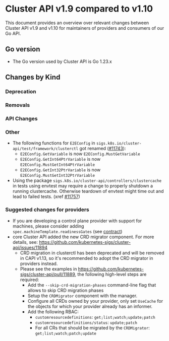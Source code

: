 # Cluster API v1.9 compared to v1.10

This document provides an overview over relevant changes between Cluster API v1.9 and v1.10 for
maintainers of providers and consumers of our Go API.

## Go version

- The Go version used by Cluster API is Go 1.23.x

## Changes by Kind

### Deprecation

### Removals

### API Changes

### Other

- The following functions for `E2EConfig` in `sigs.k8s.io/cluster-api/test/framework/clusterctl` got renamed ([#11743](https://github.com/kubernetes-sigs/cluster-api/pull/11743)):
  - `E2EConfig.GetVariable` is now `E2EConfig.MustGetVariable`
  - `E2EConfig.GetInt64PtrVariable` is now `E2EConfig.MustGetInt64PtrVariable`
  - `E2EConfig.GetInt32PtrVariable` is now `E2EConfig.MustGetInt32PtrVariable`
- Using the package `sigs.k8s.io/cluster-api/controllers/clustercache` in tests using envtest may require a change to properly shutdown a running clustercache. Otherwise teardown of envtest might time out and lead to failed tests. (xref [#11757](https://github.com/kubernetes-sigs/cluster-api/pull/11757))

### Suggested changes for providers

- If you are developing a control plane provider with support for machines, please consider adding `spec.machineTemplate.readinessGates` (see [contract](../contracts/control-plane.md#controlplane-machines))
- core Cluster API added the new CRD migrator component. For more details, see: https://github.com/kubernetes-sigs/cluster-api/issues/11894
    - CRD migration in clusterctl has been deprecated and will be removed in CAPI v1.13, so it's recommended to
      adopt the CRD migrator in providers instead.
    - Please see the examples in https://github.com/kubernetes-sigs/cluster-api/pull/11889, the following high-level steps are required:
        - Add the `--skip-crd-migration-phases` command-line flag that allows to skip CRD migration phases
        - Setup the `CRDMigrator` component with the manager.
        - Configure all CRDs owned by your provider, only set `UseCache` for the objects for which your provider already has an informer.
        - Add the following RBAC:
            - `customresourcedefinitions`: `get;list;watch;update;patch`
            - `customresourcedefinitions/status`: `update;patch`
            - For all CRs that should be migrated by the `CRDMigrator`: `get;list;watch;patch;update`

